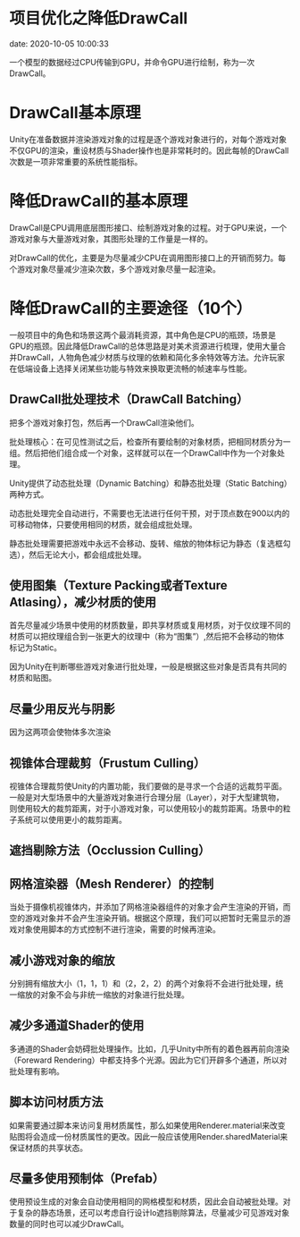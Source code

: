 # 项目优化之降低DrawCall
date: 2020-10-05 10:00:33

一个模型的数据经过CPU传输到GPU，并命令GPU进行绘制，称为一次DrawCall。

# DrawCall基本原理

Unity在准备数据并渲染游戏对象的过程是逐个游戏对象进行的，对每个游戏对象不仅GPU的渲染，重设材质与Shader操作也是非常耗时的。因此每帧的DrawCall次数是一项非常重要的系统性能指标。

# 降低DrawCall的基本原理

DrawCall是CPU调用底层图形接口、绘制游戏对象的过程。对于GPU来说，一个游戏对象与大量游戏对象，其图形处理的工作量是一样的。

对DrawCall的优化，主要是为尽量减少CPU在调用图形接口上的开销而努力。每个游戏对象尽量减少渲染次数，多个游戏对象尽量一起渲染。

# 降低DrawCall的主要途径（10个）

一般项目中的角色和场景这两个最消耗资源，其中角色是CPU的瓶颈，场景是GPU的瓶颈。因此降低DrawCall的总体思路是对美术资源进行梳理，使用大量合并DrawCall，人物角色减少材质与纹理的依赖和简化多余特效等方法。允许玩家在低端设备上选择关闭某些功能与特效来换取更流畅的帧速率与性能。

## DrawCall批处理技术（DrawCall Batching）

把多个游戏对象打包，然后再一个DrawCall渲染他们。

批处理核心：在可见性测试之后，检查所有要绘制的对象材质，把相同材质分为一组。然后把他们组合成一个对象，这样就可以在一个DrawCall中作为一个对象处理。

Unity提供了动态批处理（Dynamic Batching）和静态批处理（Static Batching）两种方式。

动态批处理完全自动进行，不需要也无法进行任何干预，对于顶点数在900以内的可移动物体，只要使用相同的材质，就会组成批处理。

静态批处理需要把游戏中永远不会移动、旋转、缩放的物体标记为静态（复选框勾选），然后无论大小，都会组成批处理。

## 使用图集（Texture Packing或者Texture Atlasing），减少材质的使用

首先尽量减少场景中使用的材质数量，即共享材质或复用材质，对于仅纹理不同的材质可以把纹理组合到一张更大的纹理中（称为“图集”）,然后把不会移动的物体标记为Static。

因为Unity在判断哪些游戏对象进行批处理，一般是根据这些对象是否具有共同的材质和贴图。

## 尽量少用反光与阴影

因为这两项会使物体多次渲染

## 视锥体合理裁剪（Frustum Culling）

视锥体合理裁剪使Unity的内置功能，我们要做的是寻求一个合适的远裁剪平面。一般是对大型场景中的大量游戏对象进行合理分层（Layer），对于大型建筑物，则使用较大的裁剪距离，对于小游戏对象，可以使用较小的裁剪距离。场景中的粒子系统可以使用更小的裁剪距离。

## 遮挡剔除方法（Occlussion Culling）



## 网格渲染器（Mesh Renderer）的控制

当处于摄像机视锥体内，并添加了网格渲染器组件的对象才会产生渲染的开销，而空的游戏对象并不会产生渲染开销。根据这个原理，我们可以把暂时无需显示的游戏对象使用脚本的方式控制不进行渲染，需要的时候再渲染。

## 减小游戏对象的缩放

分别拥有缩放大小（1，1，1）和（2，2，2）的两个对象将不会进行批处理，统一缩放的对象不会与非统一缩放的对象进行批处理。

## 减少多通道Shader的使用

多通道的Shader会妨碍批处理操作。比如，几乎Unity中所有的着色器再前向渲染（Foreward Rendering）中都支持多个光源。因此为它们开辟多个通道，所以对批处理有影响。

## 脚本访问材质方法

如果需要通过脚本来访问复用材质属性，那么如果使用Renderer.material来改变贴图将会造成一份材质属性的更改。因此一般应该使用Render.sharedMaterial来保证材质的共享状态。

## 尽量多使用预制体（Prefab）

使用预设生成的对象会自动使用相同的网格模型和材质，因此会自动被批处理。对于复杂的静态场景，还可以考虑自行设计lo遮挡剔除算法，尽量减少可见游戏对象数量的同时也可以减少DrawCall。

